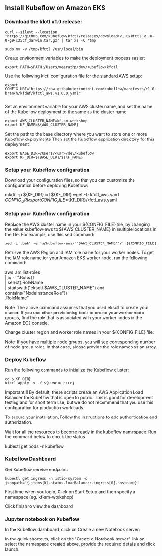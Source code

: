 ## Install Kubeflow on Amazon EKS


### Download the kfctl v1.0 release:

```
curl --silent --location "https://github.com/kubeflow/kfctl/releases/download/v1.0/kfctl_v1.0-0-g94c35cf_darwin.tar.gz" | tar xz -C /tmp

sudo mv -v /tmp/kfctl /usr/local/bin
```


Create environment variables to make the deployment process easier:

```
export PATH=$PATH:/Users/veerathp/dev/kubeflow/kfctl
```

Use the following kfctl configuration file for the standard AWS setup:

```
export CONFIG_URI="https://raw.githubusercontent.com/kubeflow/manifests/v1.0-branch/kfdef/kfctl_aws.v1.0.0.yaml"
  
```

Set an environment variable for your AWS cluster name, and set the name of the Kubeflow deployment to the same as the cluster name

```
export AWS_CLUSTER_NAME=kf-sm-workshop
export KF_NAME=${AWS_CLUSTER_NAME}
```

Set the path to the base directory where you want to store one or more Kubeflow deployments 
Then set the Kubeflow application directory for this deployment:

```
export BASE_DIR=/Users/<usr>/dev/kubeflow
export KF_DIR=${BASE_DIR}/${KF_NAME}
```

### Setup your Kubeflow configuration

Download your configuration files, so that you can customize the configuration before deploying Kubeflow:

mkdir -p ${KF_DIR}
cd ${KF_DIR}
wget -O kfctl_aws.yaml $CONFIG_URI
export CONFIG_FILE=${KF_DIR}/kfctl_aws.yaml


### Setup your Kubeflow configuration

Replace the AWS cluster name in your ${CONFIG_FILE} file, by changing the value kubeflow-aws to ${AWS_CLUSTER_NAME} in multiple locations in the file. For example, use this sed command:

```
sed -i'.bak' -e 's/kubeflow-aws/'"$AWS_CLUSTER_NAME"'/' ${CONFIG_FILE}
```
Retrieve the AWS Region and IAM role name for your worker nodes. To get the IAM role name for your Amazon EKS worker node, run the following command:

aws iam list-roles \
    | jq -r ".Roles[] \
    | select(.RoleName \
    | startswith(\"eksctl-$AWS_CLUSTER_NAME\") and contains(\"NodeInstanceRole\")) \
    .RoleName"

Note: The above command assumes that you used eksctl to create your cluster. If you use other provisioning tools to create your worker node groups, find the role that is associated with your worker nodes in the Amazon EC2 console.

Change cluster region and worker role names in your ${CONFIG_FILE} file:

Note: If you have multiple node groups, you will see corresponding number of node group roles. In that case, please provide the role names as an array.

### Deploy Kubeflow

Run the following commands to initialize the Kubeflow cluster:

```
cd ${KF_DIR}
kfctl apply -V -f ${CONFIG_FILE}
```

Important!!! By default, these scripts create an AWS Application Load Balancer for Kubeflow that is open to public. This is good for development testing and for short term use, but we do not recommend that you use this configuration for production workloads.

To secure your installation, Follow the instructions to add authentication and authorization.

Wait for all the resources to become ready in the kubeflow namespace. Run the command below to check the status


kubectl get pods -n kubeflow

### Kubeflow Dashboard

Get Kubeflow service endpoint:

```
kubectl get ingress -n istio-system -o jsonpath='{.items[0].status.loadBalancer.ingress[0].hostname}'

```
First time when you login, Click on Start Setup and then specify a namespace (eg. kf-sm-workshop)

Click finish to view the dashboard

### Jupyter notebook on Kubeflow

In the Kubeflow dashboard, click on Create a new Notebook server:

In the quick shortcuts, click on the "Create a Notebook server" link an select the namespace created above, provide the required details and click launch.








